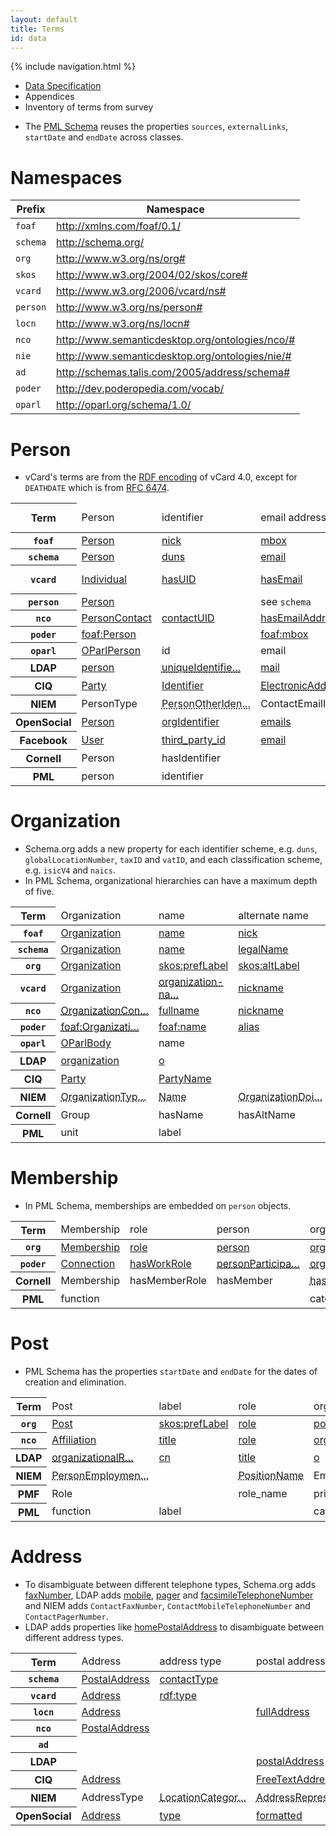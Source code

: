```yaml
---
layout: default
title: Terms
id: data
---
```

{% include navigation.html %}

<ul class="breadcrumb">
  <li><a href="/specs/">Data Specification</a></li>
  <li>Appendices</li>
  <li class="active">Inventory of terms from survey</li>
</ul>

* The [PML Schema](http://www.liparm.ac.uk/?page_id=103) reuses the properties `sources`, `externalLinks`, `startDate` and `endDate` across classes.

# Namespaces

<table>
  <thead>
    <tr>
      <th>Prefix</th>
      <th>Namespace</th>
    </tr>
  </thead>
  <tbody>
    <tr>
      <td>
        <code>foaf</code>
      </td>
      <td>
        <a href='http://xmlns.com/foaf/0.1/'>http://xmlns.com/foaf/0.1/</a>
      </td>
    </tr>
    <tr>
      <td>
        <code>schema</code>
      </td>
      <td>
        <a href='http://schema.org/'>http://schema.org/</a>
      </td>
    </tr>
    <tr>
      <td>
        <code>org</code>
      </td>
      <td>
        <a href='http://www.w3.org/ns/org#'>http://www.w3.org/ns/org#</a>
      </td>
    </tr>
    <tr>
      <td>
        <code>skos</code>
      </td>
      <td>
        <a href='http://www.w3.org/2004/02/skos/core#'>http://www.w3.org/2004/02/skos/core#</a>
      </td>
    </tr>
    <tr>
      <td>
        <code>vcard</code>
      </td>
      <td>
        <a href='http://www.w3.org/2006/vcard/ns#'>http://www.w3.org/2006/vcard/ns#</a>
      </td>
    </tr>
    <tr>
      <td>
        <code>person</code>
      </td>
      <td>
        <a href='http://www.w3.org/ns/person#'>http://www.w3.org/ns/person#</a>
      </td>
    </tr>
    <tr>
      <td>
        <code>locn</code>
      </td>
      <td>
        <a href='http://www.w3.org/ns/locn#'>http://www.w3.org/ns/locn#</a>
      </td>
    </tr>
    <tr>
      <td>
        <code>nco</code>
      </td>
      <td>
        <a href='http://www.semanticdesktop.org/ontologies/nco/#'>http://www.semanticdesktop.org/ontologies/nco/#</a>
      </td>
    </tr>
    <tr>
      <td>
        <code>nie</code>
      </td>
      <td>
        <a href='http://www.semanticdesktop.org/ontologies/nie/#'>http://www.semanticdesktop.org/ontologies/nie/#</a>
      </td>
    </tr>
    <tr>
      <td>
        <code>ad</code>
      </td>
      <td>
        <a href='http://schemas.talis.com/2005/address/schema#'>http://schemas.talis.com/2005/address/schema#</a>
      </td>
    </tr>
    <tr>
      <td>
        <code>poder</code>
      </td>
      <td>
        <a href='http://dev.poderopedia.com/vocab/'>http://dev.poderopedia.com/vocab/</a>
      </td>
    </tr>
    <tr>
      <td>
        <code>oparl</code>
      </td>
      <td>
        <a href='http://oparl.org/schema/1.0/'>http://oparl.org/schema/1.0/</a>
      </td>
    </tr>
  </tbody>
</table>


# Person

* vCard's terms are from the [RDF encoding](http://www.w3.org/TR/vcard-rdf/) of vCard 4.0, except for `DEATHDATE` which is from [RFC 6474](http://tools.ietf.org/html/rfc6474).

<div class='table-responsive'>
  <table class='table table-striped table-hover table-condensed'>
    <thead>
      <tr>
        <th scope='row'>Term</th>
        <td>Person</td>
        <td>identifier</td>
        <td>email address</td>
        <td>gender</td>
        <td>date of birth</td>
        <td>date of death</td>
        <td>head shot</td>
        <td>one-line biography</td>
        <td>biography</td>
        <td>external links</td>
        <td>name</td>
        <td>alternate name</td>
        <td>former name</td>
        <td>family name</td>
        <td>given name</td>
        <td>additional name</td>
        <td>honorific prefix</td>
        <td>honorific suffix</td>
      </tr>
    </thead>
    <tbody>
      <tr>
        <th scope='row'>
          <code>foaf</code>
        </th>
        <td>
          <a href='http://xmlns.com/foaf/spec/#term_Person'>
            Person
          </a>
        </td>
        <td>
          <a href='http://xmlns.com/foaf/spec/#term_nick'>
            nick
          </a>
        </td>
        <td>
          <a href='http://xmlns.com/foaf/spec/#term_mbox'>
            mbox
          </a>
        </td>
        <td>
          <a href='http://xmlns.com/foaf/spec/#term_gender'>
            gender
          </a>
        </td>
        <td>
          <a href='http://xmlns.com/foaf/spec/#term_birthday'>
            birthday
          </a>
        </td>
        <td>
        </td>
        <td>
          <a href='http://xmlns.com/foaf/spec/#term_img'>
            img
          </a>
        </td>
        <td>
        </td>
        <td>
        </td>
        <td>
          <a href='http://xmlns.com/foaf/spec/#term_page'>
            page
          </a>
        </td>
        <td>
          <a href='http://xmlns.com/foaf/spec/#term_name'>
            name
          </a>
        </td>
        <td>
          <a href='http://xmlns.com/foaf/spec/#term_nick'>
            nick
          </a>
        </td>
        <td>
        </td>
        <td>
          <a href='http://xmlns.com/foaf/spec/#term_familyName'>
            familyName
          </a>
        </td>
        <td>
          <a href='http://xmlns.com/foaf/spec/#term_givenName'>
            givenName
          </a>
        </td>
        <td>
        </td>
        <td>
          <a href='http://xmlns.com/foaf/spec/#term_title'>
            title
          </a>
        </td>
        <td>
        </td>
      </tr>
      <tr>
        <th scope='row'>
          <code>schema</code>
        </th>
        <td>
          <a href='http://schema.org/Person'>
            Person
          </a>
        </td>
        <td>
          <a href='http://schema.org/duns'>
            duns
          </a>
        </td>
        <td>
          <a href='http://schema.org/email'>
            email
          </a>
        </td>
        <td>
          <a href='http://schema.org/gender'>
            gender
          </a>
        </td>
        <td>
          <a href='http://schema.org/birthDate'>
            birthDate
          </a>
        </td>
        <td>
          <a href='http://schema.org/deathDate'>
            deathDate
          </a>
        </td>
        <td>
          <a href='http://schema.org/image'>
            image
          </a>
        </td>
        <td>
        </td>
        <td>
        </td>
        <td>
        </td>
        <td>
          <a href='http://schema.org/'>
            name
          </a>
        </td>
        <td>
        </td>
        <td>
        </td>
        <td>
          <a href='http://schema.org/familyName'>
            familyName
          </a>
        </td>
        <td>
          <a href='http://schema.org/givenName'>
            givenName
          </a>
        </td>
        <td>
          <a href='http://schema.org/additionalName'>
            additionalName
          </a>
        </td>
        <td>
          <a href='http://schema.org/honorificPrefix'>
            honorificPrefix
          </a>
        </td>
        <td>
          <a href='http://schema.org/honorificSuffix'>
            honorificSuffix
          </a>
        </td>
      </tr>
      <tr>
        <th scope='row'>
          <code>vcard</code>
        </th>
        <td>
          <a href='http://www.w3.org/TR/vcard-rdf/#d4e1539'>
            Individual
          </a>
        </td>
        <td>
          <a href='http://www.w3.org/TR/vcard-rdf/#d4e516'>
            hasUID
          </a>
        </td>
        <td>
          <a href='http://www.w3.org/TR/vcard-rdf/#d4e164'>
            hasEmail
          </a>
        </td>
        <td>
          <a href='http://www.w3.org/TR/vcard-rdf/#d4e200'>
            hasGender
          </a>
        </td>
        <td>
          <a href='http://www.w3.org/TR/vcard-rdf/#d4e695'>
            bday
          </a>
        </td>
        <td>
          <a href='http://tools.ietf.org/html/rfc6474#section-2.3'>
            DEATHDATE
          </a>
        </td>
        <td>
          <a href='http://www.w3.org/TR/vcard-rdf/#d4e396'>
            hasPhoto
          </a>
        </td>
        <td>
        </td>
        <td>
        </td>
        <td>
          <a href='http://www.w3.org/TR/vcard-rdf/#d4e527'>
            hasUrl
          </a>
        </td>
        <td>
          <a href='http://www.w3.org/TR/vcard-rdf/#d4e777'>
            fn
          </a>
        </td>
        <td>
          <a href='http://www.w3.org/TR/vcard-rdf/#d4e912'>
            nickname
          </a>
        </td>
        <td>
        </td>
        <td>
          <a href='http://www.w3.org/TR/vcard-rdf/#d4e764'>
            family-name
          </a>
        </td>
        <td>
          <a href='http://www.w3.org/TR/vcard-rdf/#d4e790'>
            given-name
          </a>
        </td>
        <td>
          <a href='http://www.w3.org/TR/vcard-rdf/#d4e668'>
            additional-name
          </a>
        </td>
        <td>
          <a href='http://www.w3.org/TR/vcard-rdf/#d4e804'>
            <abbr title='honorific-prefix'>honorific-prefi…</abbr>
          </a>
        </td>
        <td>
          <a href='http://www.w3.org/TR/vcard-rdf/#d4e817'>
            <abbr title='honorific-suffix'>honorific-suffi…</abbr>
          </a>
        </td>
      </tr>
      <tr>
        <th scope='row'>
          <code>person</code>
        </th>
        <td>
          <a href='http://www.w3.org/ns/person#Person'>
            Person
          </a>
        </td>
        <td>
        </td>
        <td>
          see <code>schema</code>
        </td>
        <td>
          see <code>schema</code>
        </td>
        <td>
          see <code>schema</code>
        </td>
        <td>
          see <code>schema</code>
        </td>
        <td>
          see <code>schema</code>
        </td>
        <td>
        </td>
        <td>
        </td>
        <td>
          see <code>foaf</code>
        </td>
        <td>
          see <code>foaf</code>
        </td>
        <td>
          <a href='http://dublincore.org/documents/dcmi-terms/#terms-alternative'>
            alternative
          </a>
        </td>
        <td>
          <a href='http://www.w3.org/ns/person#birthName'>
            birthName
          </a>
        </td>
        <td>
          see <code>foaf</code>
        </td>
        <td>
          see <code>foaf</code>
        </td>
        <td>
          see <code>schema</code>
        </td>
        <td>
          see <code>schema</code>
        </td>
        <td>
          see <code>schema</code>
        </td>
      </tr>
      <tr>
        <th scope='row'>
          <code>nco</code>
        </th>
        <td>
          <a href='http://www.semanticdesktop.org/ontologies/2007/03/22/nco/#PersonContact'>
            PersonContact
          </a>
        </td>
        <td>
          <a href='http://www.semanticdesktop.org/ontologies/2007/03/22/nco/#contactUID'>
            contactUID
          </a>
        </td>
        <td>
          <a href='http://www.semanticdesktop.org/ontologies/2007/03/22/nco/#hasEmailAddress'>
            hasEmailAddress
          </a>
        </td>
        <td>
          <a href='http://www.semanticdesktop.org/ontologies/2007/03/22/nco/#gender'>
            gender
          </a>
        </td>
        <td>
          <a href='http://www.semanticdesktop.org/ontologies/2007/03/22/nco/#birthDate'>
            birthDate
          </a>
        </td>
        <td>
        </td>
        <td>
          <a href='http://www.semanticdesktop.org/ontologies/2007/03/22/nco/#photo'>
            photo
          </a>
        </td>
        <td>
        </td>
        <td>
        </td>
        <td>
          <a href='http://www.semanticdesktop.org/ontologies/2007/03/22/nco/#url'>
            url
          </a>
        </td>
        <td>
          <a href='http://www.semanticdesktop.org/ontologies/2007/03/22/nco/#fullname'>
            fullname
          </a>
        </td>
        <td>
          <a href='http://www.semanticdesktop.org/ontologies/2007/03/22/nco/#nickname'>
            nickname
          </a>
        </td>
        <td>
        </td>
        <td>
          <a href='http://www.semanticdesktop.org/ontologies/2007/03/22/nco/#nameFamily'>
            nameFamily
          </a>
        </td>
        <td>
          <a href='http://www.semanticdesktop.org/ontologies/2007/03/22/nco/#nameGiven'>
            nameGiven
          </a>
        </td>
        <td>
          <a href='http://www.semanticdesktop.org/ontologies/2007/03/22/nco/#nameAdditional'>
            nameAdditional
          </a>
        </td>
        <td>
          <a href='http://www.semanticdesktop.org/ontologies/2007/03/22/nco/#nameHonorificPrefix'>
            <abbr title='nameHonorificPrefix'>nameHonorificPr…</abbr>
          </a>
        </td>
        <td>
          <a href='http://www.semanticdesktop.org/ontologies/2007/03/22/nco/#nameHonorificSuffix'>
            <abbr title='nameHonorificSuffix'>nameHonorificSu…</abbr>
          </a>
        </td>
      </tr>
      <tr>
        <th scope='row'>
          <code>poder</code>
        </th>
        <td>
          <a href='http://dev.poderopedia.com/documentation/index#foaf:Person'>
            foaf:Person
          </a>
        </td>
        <td>
        </td>
        <td>
          <a href='http://xmlns.com/foaf/spec/#term_mbox'>
            foaf:mbox
          </a>
        </td>
        <td>
          <a href='http://dev.poderopedia.com/documentation/index#poder:hasGender'>
            hasGender
          </a>
        </td>
        <td>
          <a href='http://dev.poderopedia.com/documentation/index#bio:birth'>
            bio:birth
          </a>
        </td>
        <td>
          <a href='http://dev.poderopedia.com/documentation/index#bio:death'>
            bio:death
          </a>
        </td>
        <td>
          <a href='http://xmlns.com/foaf/spec/#term_img'>
            foaf:img
          </a>
        </td>
        <td>
          <a href='http://dev.poderopedia.com/documentation/index#poder:hasShortBiography'>
            <abbr title='hasShortBiography'>hasShortBiograp…</abbr>
          </a>
        </td>
        <td>
          <a href='http://dev.poderopedia.com/documentation/index#poder:hasLongBiography'>
            <abbr title='hasLongBiography'>hasLongBiograph…</abbr>
          </a>
        </td>
        <td>
          <a href='http://dev.poderopedia.com/documentation/index#poder:hasUrl'>
            hasUrl
          </a>
        </td>
        <td>
          <a href='http://xmlns.com/foaf/spec/#term_name'>
            foaf:name
          </a>
        </td>
        <td>
          <a href='http://dev.poderopedia.com/documentation/index#poder:alias'>
            alias
          </a>
        </td>
        <td>
        </td>
        <td>
          <a href='http://xmlns.com/foaf/spec/#term_familyName'>
            foaf:familyName
          </a>
        </td>
        <td>
          <a href='http://dev.poderopedia.com/documentation/index#foaf:givenName'>
            foaf:givenName
          </a>
        </td>
        <td>
        </td>
        <td>
        </td>
        <td>
        </td>
      </tr>
      <tr>
        <th scope='row'>
          <code>oparl</code>
        </th>
        <td>
          <a href='http://oparl.org/schema/1.0/OParlPerson'>
            OParlPerson
          </a>
        </td>
        <td>
          id
        </td>
        <td>
          email
        </td>
        <td>
          sex
        </td>
        <td>
        </td>
        <td>
        </td>
        <td>
        </td>
        <td>
        </td>
        <td>
        </td>
        <td>
        </td>
        <td>
        </td>
        <td>
        </td>
        <td>
        </td>
        <td>
          last_name
        </td>
        <td>
          first_name
        </td>
        <td>
        </td>
        <td>
          academic_title
        </td>
        <td>
        </td>
      </tr>
      <tr>
        <th scope='row'>
          LDAP
        </th>
        <td>
          <a href='http://tools.ietf.org/html/rfc4519#section-3.12'>
            person
          </a>
        </td>
        <td>
          <a href='http://tools.ietf.org/html/rfc4524#section-2.24'>
            <abbr title='uniqueIdentifier'>uniqueIdentifie…</abbr>
          </a>
        </td>
        <td>
          <a href='http://tools.ietf.org/html/rfc4524#section-2.16'>
            mail
          </a>
        </td>
        <td>
        </td>
        <td>
        </td>
        <td>
        </td>
        <td>
          <a href='http://tools.ietf.org/html/rfc2798#section-2.6'>
            jpegPhoto
          </a>
        </td>
        <td>
        </td>
        <td>
        </td>
        <td>
        </td>
        <td>
          <a href='http://tools.ietf.org/html/rfc4519#section-2.3'>
            cn
          </a>
        </td>
        <td>
        </td>
        <td>
        </td>
        <td>
          <a href='http://tools.ietf.org/html/rfc4519#section-2.32'>
            sn
          </a>
        </td>
        <td>
          <a href='http://tools.ietf.org/html/rfc4519#section-2.12'>
            givenName
          </a>
        </td>
        <td>
          <a href='http://tools.ietf.org/html/rfc4519#section-2.14'>
            initials
          </a>
        </td>
        <td>
          <a href='http://tools.ietf.org/html/rfc4519#section-2.21'>
            personalTitle
          </a>
        </td>
        <td>
          <a href='http://tools.ietf.org/html/rfc4519#section-2.11'>
            <abbr title='generationQuantifier'>generationQuant…</abbr>
          </a>
        </td>
      </tr>
      <tr>
        <th scope='row'>
          CIQ
        </th>
        <td>
          <a href='http://docs.oasis-open.org/ciq/v3.0/xPRL/specs/ciq-xprl-specs.html#_Toc213421948'>
            Party
          </a>
        </td>
        <td>
          <a href='http://docs.oasis-open.org/emergency/edxl-have/cs01/xPIL.xsd'>
            Identifier
          </a>
        </td>
        <td>
          <a href='http://docs.oasis-open.org/ciq/v3.0/specs/ciq-specs-v3.html#_Toc193533305'>
            <abbr title='ElectronicAddressIdentifier'>ElectronicAddre…</abbr>
          </a>
        </td>
        <td>
          <a href='http://docs.oasis-open.org/emergency/edxl-have/cs01/xPIL.xsd'>
            Gender
          </a>
        </td>
        <td>
          <a href='http://docs.oasis-open.org/ciq/v3.0/specs/ciq-specs-v3.html#_Toc193533303'>
            BirthDateTime
          </a>
        </td>
        <td>
          <a href='http://docs.oasis-open.org/emergency/edxl-have/cs01/xPIL.xsd'>
            Date
          </a>
        </td>
        <td>
        </td>
        <td>
        </td>
        <td>
          <a href='http://docs.oasis-open.org/emergency/edxl-have/cs01/xPIL.xsd'>
            FreeTextLines
          </a>
        </td>
        <td>
        </td>
        <td>
          <a href='http://docs.oasis-open.org/ciq/v3.0/specs/ciq-specs-v3.html#_Toc207716020'>
            PartyName
          </a>
        </td>
        <td>
        </td>
        <td>
        </td>
        <td>
        </td>
        <td>
        </td>
        <td>
        </td>
        <td>
        </td>
        <td>
        </td>
      </tr>
      <tr>
        <th scope='row'>
          NIEM
        </th>
        <td>
          PersonType
        </td>
        <td>
          <abbr title='PersonOtherIdentification'>PersonOtherIden…</abbr>
        </td>
        <td>
          ContactEmailID
        </td>
        <td>
          <abbr title='PersonSex'>Sex</abbr>
        </td>
        <td>
          <abbr title='PersonBirthDate'>BirthDate</abbr>
        </td>
        <td>
          <abbr title='PersonDeathDate'>DeathDate</abbr>
        </td>
        <td>
          <abbr title='PersonDigitalImage'>DigitalImage</abbr>
        </td>
        <td>
        </td>
        <td>
          <abbr title='PersonDescriptionText'>DescriptionText</abbr>
        </td>
        <td>
        </td>
        <td>
          <abbr title='PersonFullName'>FullName</abbr>
        </td>
        <td>
          <abbr title='PersonAlternateName'>AlternateName</abbr>
        </td>
        <td>
          <abbr title='PersonMaidenName'>MaidenName</abbr>
        </td>
        <td>
          <abbr title='PersonSurName'>SurName</abbr>
        </td>
        <td>
          <abbr title='PersonGivenName'>GivenName</abbr>
        </td>
        <td>
          <abbr title='PersonMiddleName'>MiddleName</abbr>
        </td>
        <td>
          <abbr title='PersonNamePrefixText'>NamePrefixText</abbr>
        </td>
        <td>
          <abbr title='PersonNameSuffixText'>NameSuffixText</abbr>
        </td>
      </tr>
      <tr>
        <th scope='row'>
          OpenSocial
        </th>
        <td>
          <a href='http://opensocial-resources.googlecode.com/svn/spec/trunk/Social-Data.xml#Person'>
            Person
          </a>
        </td>
        <td>
          <a href='http://opensocial-resources.googlecode.com/svn/spec/trunk/Social-Data.xml#Person'>
            orgIdentifier
          </a>
        </td>
        <td>
          <a href='http://opensocial-resources.googlecode.com/svn/spec/trunk/Social-Data.xml#Person'>
            emails
          </a>
        </td>
        <td>
          <a href='http://opensocial-resources.googlecode.com/svn/spec/trunk/Social-Data.xml#Person'>
            gender
          </a>
        </td>
        <td>
          <a href='http://opensocial-resources.googlecode.com/svn/spec/trunk/Social-Data.xml#Person'>
            birthday
          </a>
        </td>
        <td>
        </td>
        <td>
          <a href='http://opensocial-resources.googlecode.com/svn/spec/trunk/Social-Data.xml#Person'>
            photos
          </a>
        </td>
        <td>
        </td>
        <td>
        </td>
        <td>
          <a href='http://opensocial-resources.googlecode.com/svn/spec/trunk/Social-Data.xml#Person'>
            urls
          </a>
        </td>
        <td>
          <a href='http://opensocial-resources.googlecode.com/svn/spec/trunk/Social-Data.xml#Person'>
            displayName
          </a>
        </td>
        <td>
          <a href='http://opensocial-resources.googlecode.com/svn/spec/trunk/Social-Data.xml#Person'>
            nickname
          </a>
        </td>
        <td>
          <a href='http://opensocial-resources.googlecode.com/svn/spec/trunk/Social-Data.xml#Person'>
            alternateNames
          </a>
        </td>
        <td>
          <a href='http://opensocial-resources.googlecode.com/svn/spec/trunk/Social-Data.xml#Name'>
            familyName
          </a>
        </td>
        <td>
          <a href='http://opensocial-resources.googlecode.com/svn/spec/trunk/Social-Data.xml#Name'>
            givenName
          </a>
        </td>
        <td>
          <a href='http://opensocial-resources.googlecode.com/svn/spec/trunk/Social-Data.xml#Name'>
            middleName
          </a>
        </td>
        <td>
          <a href='http://opensocial-resources.googlecode.com/svn/spec/trunk/Social-Data.xml#Name'>
            honorificPrefix
          </a>
        </td>
        <td>
          <a href='http://opensocial-resources.googlecode.com/svn/spec/trunk/Social-Data.xml#Name'>
            honorificSuffix
          </a>
        </td>
      </tr>
      <tr>
        <th scope='row'>
          Facebook
        </th>
        <td>
          <a href='https://developers.facebook.com/docs/reference/api/user/'>
            User
          </a>
        </td>
        <td>
          <a href='https://developers.facebook.com/docs/reference/api/user/'>
            third_party_id
          </a>
        </td>
        <td>
          <a href='https://developers.facebook.com/docs/reference/api/user/'>
            email
          </a>
        </td>
        <td>
          <a href='https://developers.facebook.com/docs/reference/api/user/'>
            gender
          </a>
        </td>
        <td>
          <a href='https://developers.facebook.com/docs/reference/api/user/'>
            birthday
          </a>
        </td>
        <td>
        </td>
        <td>
          <a href='https://developers.facebook.com/docs/reference/api/user/'>
            picture
          </a>
        </td>
        <td>
        </td>
        <td>
          <a href='https://developers.facebook.com/docs/reference/api/user/'>
            bio
          </a>
        </td>
        <td>
        </td>
        <td>
          <a href='https://developers.facebook.com/docs/reference/api/user/'>
            name
          </a>
        </td>
        <td>
        </td>
        <td>
        </td>
        <td>
          <a href='https://developers.facebook.com/docs/reference/api/user/'>
            last_name
          </a>
        </td>
        <td>
          <a href='https://developers.facebook.com/docs/reference/api/user/'>
            first_name
          </a>
        </td>
        <td>
        </td>
        <td>
        </td>
        <td>
        </td>
      </tr>
      <tr>
        <th scope='row'>
          Cornell
        </th>
        <td>
          Person
        </td>
        <td>
          hasIdentifier
        </td>
        <td>
        </td>
        <td>
        </td>
        <td>
          hasDateOfBirth
        </td>
        <td>
          hasDateOfDeath
        </td>
        <td>
        </td>
        <td>
        </td>
        <td>
        </td>
        <td>
          hasHomepage
        </td>
        <td>
          hasName
        </td>
        <td>
          hasNickname
        </td>
        <td>
        </td>
        <td>
          hasLastName
        </td>
        <td>
          hasFirstName
        </td>
        <td>
        </td>
        <td>
          <abbr title='hasTitleOfAddress'>hasTitleOfAddre…</abbr>
        </td>
        <td>
        </td>
      </tr>
      <tr>
        <th scope='row'>
          PML
        </th>
        <td>
          person
        </td>
        <td>
          identifier
        </td>
        <td>
        </td>
        <td>
        </td>
        <td>
        </td>
        <td>
        </td>
        <td>
        </td>
        <td>
        </td>
        <td>
        </td>
        <td>
          externalLinks
        </td>
        <td>
          label
        </td>
        <td>
        </td>
        <td>
        </td>
        <td>
        </td>
        <td>
        </td>
        <td>
        </td>
        <td>
        </td>
        <td>
        </td>
      </tr>
    </tbody>
  </table>
</div>


# Organization

* Schema.org adds a new property for each identifier scheme, e.g. `duns`, `globalLocationNumber`, `taxID` and `vatID`, and each classification scheme, e.g. `isicV4` and `naics`.
* In PML Schema, organizational hierarchies can have a maximum depth of five.

<div class='table-responsive'>
  <table class='table table-striped table-hover table-condensed'>
    <thead>
      <tr>
        <th scope='row'>Term</th>
        <td>Organization</td>
        <td>name</td>
        <td>alternate name</td>
        <td>identifier</td>
        <td>classification</td>
        <td>child organization</td>
        <td>founding date</td>
        <td>dissolution date</td>
        <td>image</td>
      </tr>
    </thead>
    <tbody>
      <tr>
        <th scope='row'>
          <code>foaf</code>
        </th>
        <td>
          <a href='http://xmlns.com/foaf/spec/#term_Organization'>
            Organization
          </a>
        </td>
        <td>
          <a href='http://xmlns.com/foaf/spec/#term_name'>
            name
          </a>
        </td>
        <td>
          <a href='http://xmlns.com/foaf/spec/#term_nick'>
            nick
          </a>
        </td>
        <td>
        </td>
        <td>
        </td>
        <td>
          <a href='http://xmlns.com/foaf/spec/#term_member'>
            member
          </a>
        </td>
        <td>
          <a href='http://xmlns.com/foaf/spec/#term_'>
            birthday
          </a>
        </td>
        <td>
        </td>
        <td>
        </td>
      </tr>
      <tr>
        <th scope='row'>
          <code>schema</code>
        </th>
        <td>
          <a href='http://schema.org/Organization'>
            Organization
          </a>
        </td>
        <td>
          <a href='http://schema.org/name'>
            name
          </a>
        </td>
        <td>
          <a href='http://schema.org/legalName'>
            legalName
          </a>
        </td>
        <td>
          <a href='http://schema.org/duns'>
            duns
          </a>
        </td>
        <td>
          <a href='http://schema.org/naics'>
            naics
          </a>
        </td>
        <td>
          <a href='http://schema.org/member'>
            member
          </a>
        </td>
        <td>
          <a href='http://schema.org/foundingDate'>
            foundingDate
          </a>
        </td>
        <td>
        </td>
        <td>
          <a href='http://schema.org/image'>
            image
          </a>
        </td>
      </tr>
      <tr>
        <th scope='row'>
          <code>org</code>
        </th>
        <td>
          <a href='http://www.w3.org/TR/vocab-org/#org:Organization'>
            Organization
          </a>
        </td>
        <td>
          <a href='http://www.w3.org/TR/skos-reference/#labels'>
            skos:prefLabel
          </a>
        </td>
        <td>
          <a href='http://www.w3.org/TR/skos-reference/#labels'>
            skos:altLabel
          </a>
        </td>
        <td>
          <a href='http://www.w3.org/TR/vocab-org/#org:identifier'>
            identifier
          </a>
        </td>
        <td>
          <a href='http://www.w3.org/TR/vocab-org/#org:classification'>
            classification
          </a>
        </td>
        <td>
          <a href='http://www.w3.org/TR/vocab-org/#org:hasSubOrganization'>
            <abbr title='hasSubOrganization'>hasSubOrganizat…</abbr>
          </a>
        </td>
        <td>
          see <code>foaf</code>
        </td>
        <td>
        </td>
        <td>
        </td>
      </tr>
      <tr>
        <th scope='row'>
          <code>vcard</code>
        </th>
        <td>
          <a href='http://www.w3.org/TR/vcard-rdf/#d4e1877'>
            Organization
          </a>
        </td>
        <td>
          <a href='http://www.w3.org/TR/vcard-rdf/#d4e939'>
            <abbr title='organization-name'>organization-na…</abbr>
          </a>
        </td>
        <td>
          <a href='http://www.w3.org/TR/vcard-rdf/#d4e912'>
            nickname
          </a>
        </td>
        <td>
          <a href='http://www.w3.org/TR/vcard-rdf/#d4e516'>
            hasUID
          </a>
        </td>
        <td>
        </td>
        <td>
        </td>
        <td>
          <a href='http://www.w3.org/TR/vcard-rdf/#d4e695'>
            bday
          </a>
        </td>
        <td>
          <a href='http://tools.ietf.org/html/rfc6474#section-2.3'>
            DEATHDATE
          </a>
        </td>
        <td>
          <a href='http://www.w3.org/TR/vcard-rdf/#d4e396'>
            hasPhoto
          </a>
        </td>
      </tr>
      <tr>
        <th scope='row'>
          <code>nco</code>
        </th>
        <td>
          <a href='http://www.semanticdesktop.org/ontologies/2007/03/22/nco/#OrganizationContact'>
            <abbr title='OrganizationContact'>OrganizationCon…</abbr>
          </a>
        </td>
        <td>
          <a href='http://www.semanticdesktop.org/ontologies/2007/03/22/nco/#fullname'>
            fullname
          </a>
        </td>
        <td>
          <a href='http://www.semanticdesktop.org/ontologies/2007/03/22/nco/#nickname'>
            nickname
          </a>
        </td>
        <td>
          <a href='http://www.semanticdesktop.org/ontologies/nie/#identifier'>
            nie:identifier
          </a>
        </td>
        <td>
        </td>
        <td>
        </td>
        <td>
          <a href='http://www.semanticdesktop.org/ontologies/2007/03/22/nco/#birthDate'>
            birthDate
          </a>
        </td>
        <td>
        </td>
        <td>
          <a href='http://www.semanticdesktop.org/ontologies/2007/03/22/nco/#photo'>
            photo
          </a>
        </td>
      </tr>
      <tr>
        <th scope='row'>
          <code>poder</code>
        </th>
        <td>
          <a href='http://dev.poderopedia.com/documentation/index#foaf:Organization'>
            <abbr title='foaf:Organization'>foaf:Organizati…</abbr>
          </a>
        </td>
        <td>
          <a href='http://xmlns.com/foaf/spec/#term_name'>
            foaf:name
          </a>
        </td>
        <td>
          <a href='http://dev.poderopedia.com/documentation/index#poder:alias'>
            alias
          </a>
        </td>
        <td>
          <a href='http://dev.poderopedia.com/documentation/index#poder:hasTaxId'>
            hasTaxId
          </a>
        </td>
        <td>
          <a href='http://dev.poderopedia.com/documentation/index#poder:hasMainSector'>
            hasMainSector
          </a>
        </td>
        <td>
          <a href='http://dev.poderopedia.com/documentation/index#poder:subsidiaryCompanyOf'>
            <abbr title='subsidiaryCompanyOf'>subsidiaryCompa…</abbr>
          </a>
        </td>
        <td>
          <a href='http://dev.poderopedia.com/documentation/index#bio:birth'>
            bio:birth
          </a>
        </td>
        <td>
          <a href='http://dev.poderopedia.com/documentation/index#bio:death'>
            bio:death
          </a>
        </td>
        <td>
          <a href='http://dev.poderopedia.com/documentation/index#poder:hasLogo'>
            hasLogo
          </a>
        </td>
      </tr>
      <tr>
        <th scope='row'>
          <code>oparl</code>
        </th>
        <td>
          <a href='http://oparl.org/schema/1.0/OParlBody'>
            OParlBody
          </a>
        </td>
        <td>
          name
        </td>
        <td>
        </td>
        <td>
          id
        </td>
        <td>
        </td>
        <td>
        </td>
        <td>
        </td>
        <td>
        </td>
        <td>
        </td>
      </tr>
      <tr>
        <th scope='row'>
          LDAP
        </th>
        <td>
          <a href='http://tools.ietf.org/html/rfc4519#section-3.8'>
            organization
          </a>
        </td>
        <td>
          <a href='http://tools.ietf.org/html/rfc4519#section-2.19'>
            o
          </a>
        </td>
        <td>
        </td>
        <td>
          <a href='http://tools.ietf.org/html/rfc4524#section-2.24'>
            <abbr title='uniqueIdentifier'>uniqueIdentifie…</abbr>
          </a>
        </td>
        <td>
          <a href='http://tools.ietf.org/html/rfc4524#section-2.1'>
            <abbr title='businessCategory'>businessCategor…</abbr>
          </a>
        </td>
        <td>
          <a href='http://tools.ietf.org/html/rfc4524#section-2.17'>
            member
          </a>
        </td>
        <td>
        </td>
        <td>
        </td>
        <td>
        </td>
      </tr>
      <tr>
        <th scope='row'>
          CIQ
        </th>
        <td>
          <a href='http://docs.oasis-open.org/ciq/v3.0/xPRL/specs/ciq-xprl-specs.html#_Toc213421948'>
            Party
          </a>
        </td>
        <td>
          <a href='http://docs.oasis-open.org/ciq/v3.0/specs/ciq-specs-v3.html#_Toc207716020'>
            PartyName
          </a>
        </td>
        <td>
        </td>
        <td>
          <a href='http://docs.oasis-open.org/emergency/edxl-have/cs01/xPIL.xsd'>
            Identifier
          </a>
        </td>
        <td>
          <a href='http://docs.oasis-open.org/emergency/edxl-have/cs01/xPIL.xsd'>
            Type
          </a>
        </td>
        <td>
          <a href='http://docs.oasis-open.org/ciq/v3.0/specs/ciq-specs-v3.html#_Toc193533310'>
            Relationship
          </a>
        </td>
        <td>
          <a href='http://docs.oasis-open.org/emergency/edxl-have/cs01/xPIL.xsd'>
            Date
          </a>
        </td>
        <td>
          <a href='http://docs.oasis-open.org/emergency/edxl-have/cs01/xPIL.xsd'>
            Date
          </a>
        </td>
        <td>
        </td>
      </tr>
      <tr>
        <th scope='row'>
          NIEM
        </th>
        <td>
          <abbr title='OrganizationType'>OrganizationTyp…</abbr>
        </td>
        <td>
          <abbr title='OrganizationName'>Name</abbr>
        </td>
        <td>
          <abbr title='OrganizationDoingBusinessAsName'>OrganizationDoi…</abbr>
        </td>
        <td>
          <abbr title='OrganizationIdentification'>Identification</abbr>
        </td>
        <td>
          <abbr title='OrganizationCategory'>Category</abbr>
        </td>
        <td>
          <abbr title='OrganizationParent'>Parent</abbr>
        </td>
        <td>
          <abbr title='OrganizationEstablishedDate'>EstablishedDate</abbr>
        </td>
        <td>
          <abbr title='OrganizationTerminationDate'>TerminationDate</abbr>
        </td>
        <td>
        </td>
      </tr>
      <tr>
        <th scope='row'>
          Cornell
        </th>
        <td>
          Group
        </td>
        <td>
          hasName
        </td>
        <td>
          hasAltName
        </td>
        <td>
          hasAcronym
        </td>
        <td>
          hasGroupTopic
        </td>
        <td>
        </td>
        <td>
          <abbr title='hasGroupStartDate'>hasGroupStartDa…</abbr>
        </td>
        <td>
          hasGroupEndDate
        </td>
        <td>
        </td>
      </tr>
      <tr>
        <th scope='row'>
          PML
        </th>
        <td>
          unit
        </td>
        <td>
          label
        </td>
        <td>
        </td>
        <td>
          identifier
        </td>
        <td>
          type
        </td>
        <td>
        </td>
        <td>
          startDate
        </td>
        <td>
          endDate
        </td>
        <td>
        </td>
      </tr>
    </tbody>
  </table>
</div>


# Membership

* In PML Schema, memberships are embedded on `person` objects.

<div class='table-responsive'>
  <table class='table table-striped table-hover table-condensed'>
    <thead>
      <tr>
        <th scope='row'>Term</th>
        <td>Membership</td>
        <td>role</td>
        <td>person</td>
        <td>organization</td>
        <td>post</td>
        <td>start date</td>
        <td>end date</td>
      </tr>
    </thead>
    <tbody>
      <tr>
        <th scope='row'>
          <code>org</code>
        </th>
        <td>
          <a href='http://www.w3.org/TR/vocab-org/#org:Membership'>
            Membership
          </a>
        </td>
        <td>
          <a href='http://www.w3.org/TR/vocab-org/#org:role'>
            role
          </a>
        </td>
        <td>
          <a href='http://www.w3.org/TR/vocab-org/#org:person'>
            person
          </a>
        </td>
        <td>
          <a href='http://www.w3.org/TR/vocab-org/#org:organization'>
            organization
          </a>
        </td>
        <td>
        </td>
        <td>
          <a href='http://www.w3.org/TR/vocab-org/#org:memberDuring'>
            memberDuring
          </a>
        </td>
        <td>
          <a href='http://www.w3.org/TR/vocab-org/#org:memberDuring'>
            memberDuring
          </a>
        </td>
      </tr>
      <tr>
        <th scope='row'>
          <code>poder</code>
        </th>
        <td>
          <a href='http://dev.poderopedia.com/documentation/index#poder:Connection'>
            Connection
          </a>
        </td>
        <td>
          <a href='http://dev.poderopedia.com/documentation/index#poder:hasWorkRole'>
            hasWorkRole
          </a>
        </td>
        <td>
          <a href='http://dev.poderopedia.com/documentation/index#poder:personParticipant'>
            <abbr title='personParticipant'>personParticipa…</abbr>
          </a>
        </td>
        <td>
          <a href='http://dev.poderopedia.com/documentation/index#poder:organizationParticipant'>
            <abbr title='organizationParticipant'>organizationPar…</abbr>
          </a>
        </td>
        <td>
        </td>
        <td>
          <a href='http://dev.poderopedia.com/documentation/index#poder:connectionStartDate'>
            <abbr title='connectionStartDate'>connectionStart…</abbr>
          </a>
        </td>
        <td>
          <a href='http://dev.poderopedia.com/documentation/index#poder:connectionEndDate'>
            <abbr title='connectionEndDate'>connectionEndDa…</abbr>
          </a>
        </td>
      </tr>
      <tr>
        <th scope='row'>
          Cornell
        </th>
        <td>
          Membership
        </td>
        <td>
          hasMemberRole
        </td>
        <td>
          hasMember
        </td>
        <td>
          <abbr title='hasMembershipGroup'>hasMembershipGr…</abbr>
        </td>
        <td>
        </td>
        <td>
          <abbr title='hasMembershipStartDate'>hasMembershipSt…</abbr>
        </td>
        <td>
          <abbr title='hasMembershipEndDate'>hasMembershipEn…</abbr>
        </td>
      </tr>
      <tr>
        <th scope='row'>
          PML
        </th>
        <td>
          function
        </td>
        <td>
        </td>
        <td>
        </td>
        <td>
          categoryIDs
        </td>
        <td>
          functionID
        </td>
        <td>
          startDate
        </td>
        <td>
          endDate
        </td>
      </tr>
    </tbody>
  </table>
</div>


# Post

* PML Schema has the properties `startDate` and `endDate` for the dates of creation and elimination.

<div class='table-responsive table-auto'>
  <table class='table table-striped table-hover table-condensed'>
    <thead>
      <tr>
        <th scope='row'>Term</th>
        <td>Post</td>
        <td>label</td>
        <td>role</td>
        <td>organization</td>
        <td>person</td>
      </tr>
    </thead>
    <tbody>
      <tr>
        <th scope='row'>
          <code>org</code>
        </th>
        <td>
          <a href='http://www.w3.org/TR/vocab-org/#org:Post'>
            Post
          </a>
        </td>
        <td>
          <a href='http://www.w3.org/TR/skos-reference/#labels'>
            skos:prefLabel
          </a>
        </td>
        <td>
          <a href='http://www.w3.org/TR/vocab-org/#org:role'>
            role
          </a>
        </td>
        <td>
          <a href='http://www.w3.org/TR/vocab-org/#org:postIn'>
            postIn
          </a>
        </td>
        <td>
          <a href='http://www.w3.org/TR/vocab-org/#org:heldBy'>
            heldBy
          </a>
        </td>
      </tr>
      <tr>
        <th scope='row'>
          <code>nco</code>
        </th>
        <td>
          <a href='http://www.semanticdesktop.org/ontologies/2007/03/22/nco/#Affiliation'>
            Affiliation
          </a>
        </td>
        <td>
          <a href='http://www.semanticdesktop.org/ontologies/2007/03/22/nco/#title'>
            title
          </a>
        </td>
        <td>
          <a href='http://www.semanticdesktop.org/ontologies/2007/03/22/nco/#role'>
            role
          </a>
        </td>
        <td>
          <a href='http://www.semanticdesktop.org/ontologies/2007/03/22/nco/#org'>
            org
          </a>
        </td>
        <td>
        </td>
      </tr>
      <tr>
        <th scope='row'>
          LDAP
        </th>
        <td>
          <a href='http://tools.ietf.org/html/rfc4519#section-3.10'>
            <abbr title='organizationalRole'>organizationalR…</abbr>
          </a>
        </td>
        <td>
          <a href='http://tools.ietf.org/html/rfc4519#section-2.3'>
            cn
          </a>
        </td>
        <td>
          <a href='http://tools.ietf.org/html/rfc4519#section-2.38'>
            title
          </a>
        </td>
        <td>
          <a href='http://tools.ietf.org/html/rfc4519#section-2.20'>
            o
          </a>
        </td>
        <td>
          <a href='http://tools.ietf.org/html/rfc4519#section-2.28'>
            roleOccupant
          </a>
        </td>
      </tr>
      <tr>
        <th scope='row'>
          NIEM
        </th>
        <td>
          <abbr title='PersonEmploymentAssociationType'>PersonEmploymen…</abbr>
        </td>
        <td>
        </td>
        <td>
          <abbr title='EmployeePositionName'>PositionName</abbr>
        </td>
        <td>
          Employer
        </td>
        <td>
          <abbr title='EmployeeReference'>EmployeeReferen…</abbr>
        </td>
      </tr>
      <tr>
        <th scope='row'>
          PMF
        </th>
        <td>
          Role
        </td>
        <td>
        </td>
        <td>
          role_name
        </td>
        <td>
          primary_object
        </td>
        <td>
          related_object
        </td>
      </tr>
      <tr>
        <th scope='row'>
          PML
        </th>
        <td>
          function
        </td>
        <td>
          label
        </td>
        <td>
        </td>
        <td>
          category
        </td>
        <td>
        </td>
      </tr>
    </tbody>
  </table>
</div>


# Address

* To disambiguate between different telephone types, Schema.org adds [faxNumber](http://schema.org/PostalAddress), LDAP adds [mobile](http://tools.ietf.org/html/rfc4524#section-2.18), [pager](http://tools.ietf.org/html/rfc4524#section-2.20) and [facsimileTelephoneNumber](http://tools.ietf.org/html/rfc4519#section-2.10) and NIEM adds `ContactFaxNumber`, `ContactMobileTelephoneNumber` and `ContactPagerNumber`.
* LDAP adds properties like [homePostalAddress](http://tools.ietf.org/html/rfc4524#section-2.13) to disambiguate between different address types.

<div class='table-responsive table-auto'>
  <table class='table table-striped table-hover table-condensed'>
    <thead>
      <tr>
        <th scope='row'>Term</th>
        <td>Address</td>
        <td>address type</td>
        <td>postal address</td>
        <td>telephone</td>
      </tr>
    </thead>
    <tbody>
      <tr>
        <th scope='row'>
          <code>schema</code>
        </th>
        <td>
          <a href='http://schema.org/PostalAddress'>
            PostalAddress
          </a>
        </td>
        <td>
          <a href='http://schema.org/contactType'>
            contactType
          </a>
        </td>
        <td>
        </td>
        <td>
          <a href='http://schema.org/telephone'>
            telephone
          </a>
        </td>
      </tr>
      <tr>
        <th scope='row'>
          <code>vcard</code>
        </th>
        <td>
          <a href='http://www.w3.org/TR/vcard-rdf/#d4e1126'>
            Address
          </a>
        </td>
        <td>
          <a href='http://www.w3.org/TR/rdf-schema/#ch_type'>
            rdf:type
          </a>
        </td>
        <td>
        </td>
        <td>
          <a href='http://www.w3.org/TR/vcard-rdf/#d4e491'>
            hasTelephone
          </a>
        </td>
      </tr>
      <tr>
        <th scope='row'>
          <code>locn</code>
        </th>
        <td>
          <a href='http://www.w3.org/ns/locn#locn:Address'>
            Address
          </a>
        </td>
        <td>
        </td>
        <td>
          <a href='http://www.w3.org/ns/locn#locn:fullAddress'>
            fullAddress
          </a>
        </td>
        <td>
        </td>
      </tr>
      <tr>
        <th scope='row'>
          <code>nco</code>
        </th>
        <td>
          <a href='http://www.semanticdesktop.org/ontologies/2007/03/22/nco/#PostalAddress'>
            PostalAddress
          </a>
        </td>
        <td>
        </td>
        <td>
        </td>
        <td>
        </td>
      </tr>
      <tr>
        <th scope='row'>
          <code>ad</code>
        </th>
        <td>
        </td>
        <td>
        </td>
        <td>
        </td>
        <td>
          <a href='http://schemas.talis.com/2005/address/schema#tel'>
            tel
          </a>
        </td>
      </tr>
      <tr>
        <th scope='row'>
          LDAP
        </th>
        <td>
        </td>
        <td>
        </td>
        <td>
          <a href='http://tools.ietf.org/html/rfc4519#section-2.23'>
            postalAddress
          </a>
        </td>
        <td>
          <a href='http://tools.ietf.org/html/rfc4519#section-2.35'>
            telephoneNumber
          </a>
        </td>
      </tr>
      <tr>
        <th scope='row'>
          CIQ
        </th>
        <td>
          <a href='http://docs.oasis-open.org/ciq/v3.0/specs/ciq-specs-v3.html#_Toc207716059'>
            Address
          </a>
        </td>
        <td>
        </td>
        <td>
          <a href='http://docs.oasis-open.org/ciq/v3.0/specs/ciq-specs-v3.html#_Toc207716059'>
            FreeTextAddress
          </a>
        </td>
        <td>
          <a href='http://docs.oasis-open.org/ciq/v3.0/specs/ciq-specs-v3.html#_Toc193533305'>
            ContactNumber
          </a>
        </td>
      </tr>
      <tr>
        <th scope='row'>
          NIEM
        </th>
        <td>
          AddressType
        </td>
        <td>
          <abbr title='LocationCategory'>LocationCategor…</abbr>
        </td>
        <td>
          <abbr title='AddressRepresentation'>AddressRepresen…</abbr>
        </td>
        <td>
          <abbr title='ContactTelephoneNumber'>TelephoneNumber</abbr>
        </td>
      </tr>
      <tr>
        <th scope='row'>
          OpenSocial
        </th>
        <td>
          <a href='http://opensocial-resources.googlecode.com/svn/spec/trunk/Social-Data.xml#Address'>
            Address
          </a>
        </td>
        <td>
          <a href='http://opensocial-resources.googlecode.com/svn/spec/trunk/Social-Data.xml#Address'>
            type
          </a>
        </td>
        <td>
          <a href='http://opensocial-resources.googlecode.com/svn/spec/trunk/Social-Data.xml#Address'>
            formatted
          </a>
        </td>
        <td>
          <a href='http://opensocial-resources.googlecode.com/svn/spec/trunk/Social-Data.xml#Address'>
            phoneNumbers
          </a>
        </td>
      </tr>
    </tbody>
  </table>
</div>

